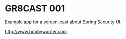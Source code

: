 GR8CAST 001
===========
Example app for a screen-cast about Spring Security UI.

http://www.bobbywarner.com
